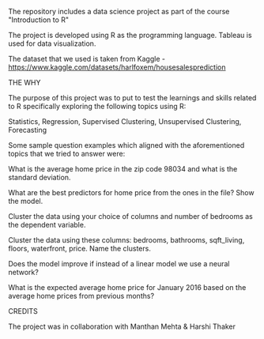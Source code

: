 
The repository includes a data science project as part of the course "Introduction to R"

The project is developed using R as the programming language. Tableau is used for data visualization.

The dataset that we used is taken from Kaggle - https://www.kaggle.com/datasets/harlfoxem/housesalesprediction


THE WHY

The purpose of this project was to put to test the learnings and skills related to R specifically exploring the following topics using R:

Statistics, Regression, Supervised Clustering, Unsupervised Clustering, Forecasting


Some sample question examples which aligned with the aforementioned topics that we tried to answer were:

What is the average home price in the zip code 98034 and what is the standard deviation.

What are the best predictors for home price from the ones in the file? Show the model.

Cluster the data using your choice of columns and number of bedrooms as the dependent variable.

Cluster the data using these columns: bedrooms, bathrooms, sqft_living, floors, waterfront, price. Name the clusters.

Does the model improve if instead of a linear model we use a neural network?

What is the expected average home price for January 2016 based on the average home prices from previous months?


CREDITS

The project was in collaboration with Manthan Mehta & Harshi Thaker
